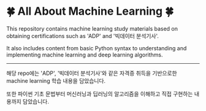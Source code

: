 # 🍀 All About Machine Learning 🍀


This repository contains machine learning study materials based on obtaining certifications such as 'ADP' and '빅데이터 분석기사'.

It also includes content from basic Python syntax to understanding and implementing machine learning and deep learning algorithms.
__________________________________________________________________________________________________________________________________

해당 repo에는 'ADP', '빅데이터 분석기사'와 같은 자격증 취득을 기반으로한 machine learning 학습 내용을 담았습니다.

또한 파이썬 기초 문법부터 머신러닝과 딥러닝의 알고리즘을 이해하고 직접 구현하는 내용까지 담았습니다.
